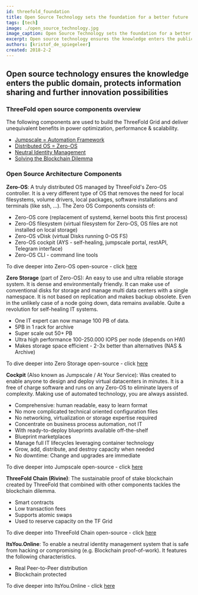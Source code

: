 ```yaml
---
id: threefold_foundation
title: Open Source Technology sets the foundation for a better future
tags: [tech]
image: ./open_source_technology.jpg
image_caption: Open Source Technology sets the foundation for a better future
excerpt: Open source technology ensures the knowledge enters the public domain, protects information sharing and further innovation possibilities
authors: [kristof_de_spiegeleer]
created: 2018-2-2
---
```


## Open source technology ensures the knowledge enters the public domain, protects information sharing and further innovation possibilities

### ThreeFold open source components overview

The following components are used to build the ThreeFold Grid and deliver unequivalent benefits in power optimization, performance & scalability.

- [Jumpscale  = Automation Framework](https://github.com/threefoldtech/jumpscaleX_threebot)
- [Distributed OS = Zero-OS](https://github.com/zero-os)
- [Neutral Identity Management](https://github.com/itsyouonline)
- [Solving the Blockchain Dilemma](https://github.com/rivine)

### Open Source Architecture Components

**Zero-OS**: A truly distributed OS managed by ThreeFold's Zero-OS controller. It is a very different type of OS that removes the need for local filesystems, volume drivers, local packages, software installations and terminals (like ssh, ...). The Zero OS Components consists of:
- Zero-OS core (replacement of systemd, kernel boots this first process)
- Zero-OS filesystem (virtual filesystem for Zero-OS, OS files are not installed on local storage)
- Zero-OS vDisk (virtual Disks running 0-OS FS)
- Zero-OS cockpit (AYS - self-healing, jumpscale portal, restAPI, Telegram interface)
- Zero-OS CLI - command line tools

To dive deeper into Zero-OS open-source - click [here](https://github.com/zero-os)


**Zero Storage** (part of Zero-OS): An easy to use and ultra reliable storage system. It is dense and environmentally friendly. It can make use of conventional disks for storage and manage multi data centers with a single namespace. It is not based on replication and makes backup obsolete. Even in the unlikely case of a node going down, data remains available. Quite a revolution for self-healing IT systems. 
- One IT expert can now manage 100 PB of data.
- 5PB in 1 rack for archive
- Super scale out 50+ PB
- Ultra high performance 100-250.000 IOPS per node (depends on HW)
- Makes storage space efficient - 2-3x better than alternatives (NAS & Archive)

To dive deeper into Zero Storage open-source - click [here](https://github.com/zero-os)

**Cockpit** (Also known as Jumpscale / At Your Service): Was created to enable anyone to design and deploy virtual datacenters in minutes. It is a free of charge software and runs on any Zero-OS to eliminate layers of complexity. Making use of automated technology, you are always assisted.
- Comprehensive: human readable, easy to learn format
- No more complicated technical oriented configuration files
- No networking, virtualization or storage expertise required
- Concentrate on business process automation, not IT
- With ready-to-deploy blueprints available off-the-shelf
- Blueprint marketplaces
- Manage full IT lifecycles leveraging container technology
- Grow, add, distribute, and destroy capacity when needed
- No downtime: Change and upgrades are immediate

To dive deeper into Jumpscale open-source - click [here](https://github.com/threefoldtech/jumpscaleX_core)

**ThreeFold Chain (Rivine)**: The sustainable proof of stake blockchain created by ThreeFold that combined with other components tackles the blockchain dilemma.
- Smart contracts
- Low transaction fees
- Supports atomic swaps
- Used to reserve capacity on the TF Grid

To dive deeper into ThreeFold Chain open-source - click [here](https://github.com/threefoldfoundation/tfchain)

**ItsYou.Online**: To enable a neutral identity management system that is safe from hacking or compromising (e.g. Blockchain proof-of-work). It features the following characteristics.
- Real Peer-to-Peer distribution
- Blockchain protected

To dive deeper into ItsYou.Online - click [here](https://github.com/itsyouonline)

